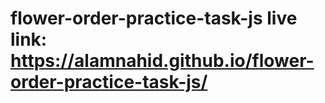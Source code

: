 ﻿# flower-order-practice-task-js live link: https://alamnahid.github.io/flower-order-practice-task-js/
